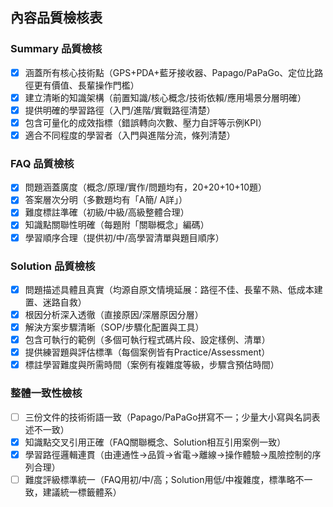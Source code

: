 ## 內容品質檢核表

### Summary 品質檢核
- [x] 涵蓋所有核心技術點（GPS+PDA+藍牙接收器、Papago/PaPaGo、定位比路徑更有價值、長輩操作門檻）
- [x] 建立清晰的知識架構（前置知識/核心概念/技術依賴/應用場景分層明確）
- [x] 提供明確的學習路徑（入門/進階/實戰路徑清楚）
- [x] 包含可量化的成效指標（錯誤轉向次數、壓力自評等示例KPI）
- [x] 適合不同程度的學習者（入門與進階分流，條列清楚）

### FAQ 品質檢核
- [x] 問題涵蓋廣度（概念/原理/實作/問題均有，20+20+10+10題）
- [x] 答案層次分明（多數題均有「A簡/ A詳」）
- [x] 難度標註準確（初級/中級/高級整體合理）
- [x] 知識點關聯性明確（每題附「關聯概念」編碼）
- [x] 學習順序合理（提供初/中/高學習清單與題目順序）

### Solution 品質檢核
- [x] 問題描述具體且真實（均源自原文情境延展：路徑不佳、長輩不熟、低成本建置、迷路自救）
- [x] 根因分析深入透徹（直接原因/深層原因分層）
- [x] 解決方案步驟清晰（SOP/步驟化配置與工具）
- [x] 包含可執行的範例（多個可執行程式碼片段、設定樣例、清單）
- [x] 提供練習題與評估標準（每個案例皆有Practice/Assessment）
- [x] 標註學習難度與所需時間（案例有複雜度等級，步驟含預估時間）

### 整體一致性檢核
- [ ] 三份文件的技術術語一致（Papago/PaPaGo拼寫不一；少量大小寫與名詞表述不一致）
- [x] 知識點交叉引用正確（FAQ關聯概念、Solution相互引用案例一致）
- [x] 學習路徑邏輯連貫（由連通性→品質→省電→離線→操作體驗→風險控制的序列合理）
- [ ] 難度評級標準統一（FAQ用初/中/高；Solution用低/中複雜度，標準略不一致，建議統一標籤體系）
